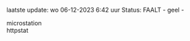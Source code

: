 laatste update: 
wo 06-12-2023  6:42   uur 
Status: FAALT - geel - 
<div class="service Y">microstation</div><div class="service G">httpstat</div>